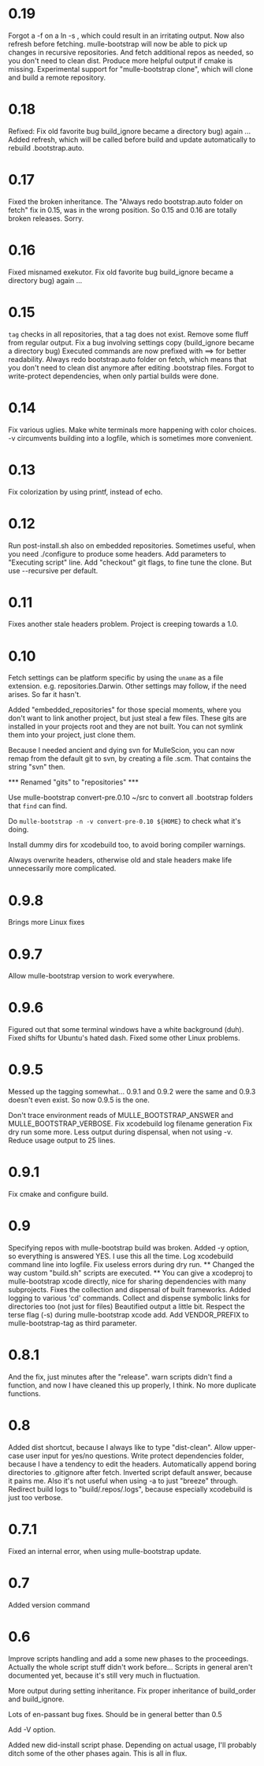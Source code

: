 0.19
===
   Forgot a -f on a ln -s , which could result in an irritating output.
   Now also refresh before fetching. mulle-bootstrap will now be able to
   pick up changes in recursive repositories. And fetch additional repos as
   needed, so you don't need to clean dist.
   Produce more helpful output if cmake is missing.
   Experimental support for "mulle-bootstrap clone", which will clone and build
   a remote repository.

0.18
===
   Refixed: Fix old favorite bug build_ignore became a directory bug) again ...
   Added refresh, which will be called before build and update automatically
   to rebuild .bootstrap.auto.

0.17
===
   Fixed the broken inheritance. The "Always redo bootstrap.auto folder
   on fetch" fix in 0.15, was in the wrong position. So 0.15 and 0.16 are
   totally broken releases. Sorry.

0.16
===
   Fixed misnamed exekutor.
   Fix old favorite bug build_ignore became a directory bug) again ...

0.15
===
   `tag` checks in all repositories, that a tag does not exist.
   Remove some fluff from regular output.
   Fix a bug involving settings copy  (build_ignore became a directory bug)
   Executed commands are now prefixed with ==> for better readability.
   Always redo bootstrap.auto folder on fetch, which means that you don't need
   to clean dist anymore after editing .bootstrap files.
   Forgot to write-protect dependencies, when only partial builds were done.

0.14
===
   Fix various uglies.
   Make white terminals more happening with color choices.
   -v circumvents building into a logfile, which is sometimes more convenient.

0.13
===
   Fix colorization by using printf, instead of echo.

0.12
===
   Run post-install.sh also on embedded repositories. Sometimes useful, when
   you need ./configure to produce some headers.
   Add parameters to "Executing script" line.
   Add "checkout" git flags, to fine tune the clone. But use --recursive
   per default.

0.11
===
   Fixes another stale headers problem. Project is creeping towards a 1.0.

0.10
===
   Fetch settings can be platform specific by using the `uname` as a file
   extension. e.g. repositories.Darwin. Other settings may follow, if the need
   arises. So far it hasn't.

   Added "embedded_repositories" for those special moments, where you don't want
   to link another project, but just steal a few files. These gits are installed
   in your projects root and they are not built. You can not symlink them into
   your project, just clone them.

   Because I needed ancient and dying svn for MulleScion,  you can now remap
   from the default git to svn, by creating a file <reponame>.scm. That contains
   the string "svn" then.

   *** Renamed "gits" to "repositories" ***

   Use mulle-bootstrap convert-pre.0.10 ~/src to convert all .bootstrap folders
   that `find` can find.

   Do `mulle-bootstrap -n -v convert-pre-0.10 ${HOME}` to check what it's doing.

   Install dummy dirs for xcodebuild too, to avoid boring compiler warnings.

   Always overwrite headers, otherwise old and stale headers make life
   unnecessarily more complicated.

0.9.8
===
   Brings more Linux fixes

0.9.7
===
   Allow mulle-bootstrap version to work everywhere.

0.9.6
===
   Figured out that some terminal windows have a white background (duh).
   Fixed shifts for Ubuntu's hated dash.
   Fixed some other Linux problems.

0.9.5
===
   Messed up the tagging somewhat... 0.9.1 and 0.9.2 were the same and
   0.9.3 doesn't even exist. So now 0.9.5 is the one.

   Don't trace environment reads of MULLE_BOOTSTRAP_ANSWER and
   MULLE_BOOTSTRAP_VERBOSE.
   Fix xcodebuild log filename generation
   Fix dry run some more.
   Less output during dispensal, when not using -v.
   Reduce usage output to 25 lines.

0.9.1
===
   Fix cmake and configure build.

0.9
===
   Specifying repos with mulle-bootstrap build <repos> was broken.
   Added -y option, so everything is answered YES. I use this all the time.
   Log xcodebuild command line into logfile.
   Fix useless errors during dry run.
   ** Changed the way custom "build.sh" scripts are executed. **
   You can give a xcodeproj to mulle-bootstrap xcode directly, nice for
   sharing  dependencies with many subprojects.
   Fixes the collection and dispensal of built frameworks.
   Added logging to various 'cd' commands.
   Collect and dispense symbolic links for directories too (not just for files)
   Beautified output a little bit.
   Respect the terse flag (-s) during mulle-bootstrap xcode add.
   Add VENDOR_PREFIX to mulle-bootstrap-tag as third parameter.


0.8.1
===
   And the fix, just minutes after the "release". warn scripts didn't
   find a function, and now I have cleaned this up properly, I think.
   No more duplicate functions.

0.8
===
   Added dist shortcut, because I always like to type "dist-clean".
   Allow upper-case user input for yes/no questions.
   Write protect dependencies folder, because I have a tendency to edit
   the headers.
   Automatically append boring directories to .gitignore after fetch.
   Inverted script default answer, because it pains me. Also it's not
   useful when using -a to just "breeze" through.
   Redirect build logs to "build/.repos/.logs", because especially
   xcodebuild is just too verbose.

0.7.1
===
   Fixed an internal error, when using mulle-bootstrap update.

0.7
===
   Added version command

0.6
===
   Improve scripts handling and add a some new phases to
   the proceedings. Actually the whole script stuff didn't work before...
   Scripts in general aren't documented yet, because it's still very much
   in fluctuation.

   More output during setting inheritance. Fix proper inheritance of
   build_order and build_ignore.

   Lots of en-passant bug fixes. Should be in general better than 0.5

   Add -V option.

   Added new did-install script phase. Depending on actual usage, I'll
   probably ditch some of the other phases again. This is all in flux.